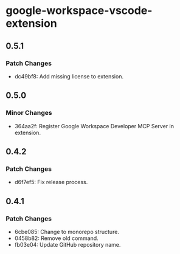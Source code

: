 # google-workspace-vscode-extension

## 0.5.1

### Patch Changes

- dc49bf8: Add missing license to extension.

## 0.5.0

### Minor Changes

- 364aa2f: Register Google Workspace Developer MCP Server in extension.

## 0.4.2

### Patch Changes

- d6f7ef5: Fix release process.

## 0.4.1

### Patch Changes

- 6cbe085: Change to monorepo structure.
- 0458b82: Remove old command.
- fb03e04: Update GitHub repository name.
